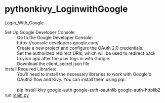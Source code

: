 # pythonkivy_LoginwithGoogle
Login_With_Google
<p>
  <dl>
    <dt>
      Set Up Google Developer Console:</dt>
<dd> Go to the Google Developer Console: https://console.developers.google.com/ </dd>
<dd> Create a new project and configure the OAuth 2.0 credentials.</dd>
<dd> Set the authorized redirect URIs, which will be used to redirect back to your app after the user logs in with Google.</dd>
<dd> Download the client_secret json file</dd>
<dt>Install Required Libraries:</dt>
    
<dd>
  You'll need to install the necessary libraries to work with Google's OAuth2 flow and Kivy. You can install them using pip:<br><br> pip install kivy google-auth google-auth-oauthlib google-auth-httplib2
</dd>
    run <a href="url">main.py</a> 
    
</p>
